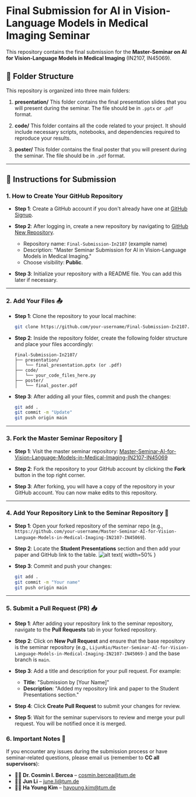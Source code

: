 

# Final Submission for AI in Vision-Language Models in Medical Imaging Seminar 

This repository contains the final submission for the **Master-Seminar on AI for Vision-Language Models in Medical Imaging** (IN2107, IN45069).

## 📁 Folder Structure

This repository is organized into three main folders:

1. **presentation/** 
    This folder contains the final presentation slides that you will present during the seminar. The file should be in `.pptx` or `.pdf` format.

2. **code/** 
    This folder contains all the code related to your project. It should include necessary scripts, notebooks, and dependencies required to reproduce your results.

3. **poster/** 
    This folder contains the final poster that you will present during the seminar. The file should be in `.pdf` format.

---

## 📝 Instructions for Submission

### 1. How to Create Your GitHub Repository 

- **Step 1**: Create a GitHub account if you don't already have one at [GitHub Signup](https://github.com/join).
  
- **Step 2**: After logging in, create a new repository by navigating to [GitHub New Repository](https://github.com/new).

  - Repository name: `Final-Submission-In2107` (example name)
  - Description: "Master Seminar Submission for AI in Vision-Language Models in Medical Imaging."
  - Choose visibility: **Public**.

- **Step 3**: Initialize your repository with a README file. You can add this later if necessary.

---

### 2. Add Your Files 📤

- **Step 1**: Clone the repository to your local machine:

  ```bash
  git clone https://github.com/your-username/Final-Submission-In2107.git
  ```

- **Step 2**: Inside the repository folder, create the following folder structure and place your files accordingly:

  ```
  Final-Submission-In2107/
  ├── presentation/
  │   └── final_presentation.pptx (or .pdf)
  ├── code/
  │   └── your_code_files_here.py
  ├── poster/
  │   └── final_poster.pdf
  ```

- **Step 3**: After adding all your files, commit and push the changes:

  ```bash
  git add .
  git commit -m "Update"
  git push origin main
  ```

---

### 3. Fork the Master Seminar Repository 🔄

- **Step 1**: Visit the master seminar repository: [Master-Seminar-AI-for-Vision-Language-Models-in-Medical-Imaging-IN2107-IN45069](https://github.com/LijunRio/Master-Seminar-AI-for-Vision-Language-Models-in-Medical-Imaging-IN2107-IN45069-)

- **Step 2**: Fork the repository to your GitHub account by clicking the **Fork** button in the top right corner.

- **Step 3**: After forking, you will have a copy of the repository in your GitHub account. You can now make edits to this repository.

---

### 4. Add Your Repository Link to the Seminar Repository 🔗

- **Step 1**: Open your forked repository of the seminar repo (e.g., `https://github.com/your-username/Master-Seminar-AI-for-Vision-Language-Models-in-Medical-Imaging-IN2107-IN45069`).

- **Step 2**: Locate the **Student Presentations** section and then add your paper and GitHub link to the table.
![alt text](image.png){ width=50% }

- **Step 3**: Commit and push your changes:

  ```bash
  git add .
  git commit -m "Your name"
  git push origin main
  ```
---

### 5. Submit a Pull Request (PR) 📥

- **Step 1**: After adding your repository link to the seminar repository, navigate to the **Pull Requests** tab in your forked repository.

- **Step 2**: Click on **New Pull Request** and ensure that the base repository is the seminar repository (e.g., `LijunRio/Master-Seminar-AI-for-Vision-Language-Models-in-Medical-Imaging-IN2107-IN45069-`) and the base branch is `main`.

- **Step 3**: Add a title and description for your pull request. For example:
  - **Title**: "Submission by [Your Name]"
  - **Description**: "Added my repository link and paper to the Student Presentations section."

- **Step 4**: Click **Create Pull Request** to submit your changes for review.

- **Step 5**: Wait for the seminar supervisors to review and merge your pull request. You will be notified once it is merged.


### 6. Important Notes 🚨

If you encounter any issues during the submission process or have seminar-related questions, please email us (remember to **CC all supervisors**):

- 👨‍💻 **Dr. Cosmin I. Bercea** – [cosmin.bercea@tum.de](mailto:cosmin.bercea@tum.de)  
- 👩‍💼 **Jun Li** – [june.li@tum.de](mailto:june.li@tum.de)  
- 👩‍💼 **Ha Young Kim** – [hayoung.kim@tum.de](mailto:hayoung.kim@tum.de)  


